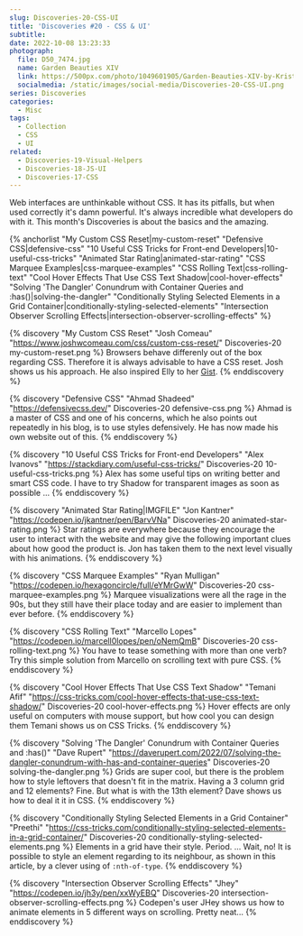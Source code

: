 ```yaml
---
slug: Discoveries-20-CSS-UI
title: 'Discoveries #20 - CSS & UI'
subtitle:
date: 2022-10-08 13:23:33
photograph:
  file: D50_7474.jpg
  name: Garden Beauties XIV
  link: https://500px.com/photo/1049601905/Garden-Beauties-XIV-by-Kristof-Zerbe/
  socialmedia: /static/images/social-media/Discoveries-20-CSS-UI.png
series: Discoveries
categories:
  - Misc
tags:
  - Collection
  - CSS
  - UI
related:
  - Discoveries-19-Visual-Helpers
  - Discoveries-18-JS-UI
  - Discoveries-17-CSS
---
```


Web interfaces are unthinkable without CSS. It has its pitfalls, but when used correctly it's damn powerful. It's always incredible what developers do with it. This month's Discoveries is about the basics and the amazing.

{% anchorlist 
  "My Custom CSS Reset|my-custom-reset"
  "Defensive CSS|defensive-css"
  "10 Useful CSS Tricks for Front-end Developers|10-useful-css-tricks"
  "Animated Star Rating|animated-star-rating"
  "CSS Marquee Examples|css-marquee-examples"
  "CSS Rolling Text|css-rolling-text"
  "Cool Hover Effects That Use CSS Text Shadow|cool-hover-effects"
  "Solving 'The Dangler' Conundrum with Container Queries and :has()|solving-the-dangler"
  "Conditionally Styling Selected Elements in a Grid Container|conditionally-styling-selected-elements"
  "Intersection Observer Scrolling Effects|intersection-observer-scrolling-effects"
%}

<!-- more -->

{% discovery "My Custom CSS Reset" "Josh Comeau" "https://www.joshwcomeau.com/css/custom-css-reset/" Discoveries-20 my-custom-reset.png %}
Browsers behave differenly out of the box regarding CSS. Therefore it is always advisable to have a CSS reset. Josh shows us his approach. He also inspired Elly to her [Gist](https://gist.github.com/EllyLoel/4ff8a6472247e6dd2315fd4038926522).
{% enddiscovery %}

{% discovery "Defensive CSS" "Ahmad Shadeed" "https://defensivecss.dev/" Discoveries-20 defensive-css.png %}
Ahmad is a master of CSS and one of his concerns, which he also points out repeatedly in his blog, is to use styles defensively. He has now made his own website out of this.
{% enddiscovery %}

{% discovery "10 Useful CSS Tricks for Front-end Developers" "Alex Ivanovs" "https://stackdiary.com/useful-css-tricks/" Discoveries-20 10-useful-css-tricks.png %}
Alex has some useful tips on writing better and smart CSS code. I have to try Shadow for transparent images as soon as possible ...
{% enddiscovery %}

{% discovery "Animated Star Rating|IMGFILE" "Jon Kantner" "https://codepen.io/jkantner/pen/BarvVNa" Discoveries-20 animated-star-rating.png %}
Star ratings are everywhere because they encourage the user to interact with the website and may give the following important clues about how good the product is. Jon has taken them to the next level visually with his animations.
{% enddiscovery %}

{% discovery "CSS Marquee Examples" "Ryan Mulligan" "https://codepen.io/hexagoncircle/full/eYMrGwW" Discoveries-20 css-marquee-examples.png %}
Marquee visualizations were all the rage in the 90s, but they still have their place today and are easier to implement than ever before.
{% enddiscovery %}

{% discovery "CSS Rolling Text" "Marcello Lopes" "https://codepen.io/marcell0lopes/pen/oNemQmB" Discoveries-20 css-rolling-text.png %}
You have to tease something with more than one verb? Try this simple solution from Marcello on scrolling text with pure CSS.
{% enddiscovery %}

{% discovery "Cool Hover Effects That Use CSS Text Shadow" "Temani Afif" "https://css-tricks.com/cool-hover-effects-that-use-css-text-shadow/" Discoveries-20 cool-hover-effects.png %}
Hover effects are only useful on computers with mouse support, but how cool you can design them Temani shows us on CSS Tricks.
{% enddiscovery %}

{% discovery "Solving 'The Dangler' Conundrum with Container Queries and :has()" "Dave Rupert" "https://daverupert.com/2022/07/solving-the-dangler-conundrum-with-has-and-container-queries" Discoveries-20 solving-the-dangler.png %}
Grids are super cool, but there is the problem how to style leftovers that doesn't fit in the matrix. Having a 3 column grid and 12 elements? Fine. But what is with the 13th element? Dave shows us how to deal it it in CSS.
{% enddiscovery %}

{% discovery "Conditionally Styling Selected Elements in a Grid Container" "Preethi" "https://css-tricks.com/conditionally-styling-selected-elements-in-a-grid-container/" Discoveries-20 conditionally-styling-selected-elements.png %}
Elements in a grid have their style. Period. ... Wait, no! It is possible to style an element regarding to its neighbour, as shown in this article, by a clever using of ``:nth-of-type``.
{% enddiscovery %}

{% discovery "Intersection Observer Scrolling Effects" "Jhey" "https://codepen.io/jh3y/pen/xxWyEBQ" Discoveries-20 intersection-observer-scrolling-effects.png %}
Codepen's user JHey shows us how to animate elements in 5 different ways on scrolling. Pretty neat...
{% enddiscovery %}
